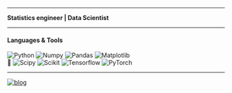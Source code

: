 __________
**Statistics engineer | Data Scientist** 

__________

#### Languages & Tools
![Python](https://img.shields.io/badge/-Python-090909?style=?style=for-the-badge&logo=python&logoWidth=11)
![Numpy](https://img.shields.io/badge/-Numpy-090909?style=?style=for-the-badge&logo=numpy&logoWidth=11)
![Pandas](https://img.shields.io/badge/-Pandas-090909?style=?style=for-the-badge&logo=pandas&logoWidth=11)
![Matplotlib](https://img.shields.io/badge/-Matplotlib-090909?style=?style=for-the-badge&logo=Matrix&logoWidth=11) <br>
🌱 ![Scipy](https://img.shields.io/badge/-Scipy-090909?style=?style=for-the-badge&logo=scipy&logoWidth=11)
![Scikit](https://img.shields.io/badge/-Scikit-090909?style=?style=for-the-badge&logo=scikit-learn&logoWidth=11)
![Tensorflow](https://img.shields.io/badge/-Tensorflow-090909?style=?style=for-the-badge&logo=Tensorflow&logoWidth=11)
![PyTorch](https://img.shields.io/badge/-PyTorch-090909?style=?style=for-the-badge&logo=PyTorch&logoWidth=11)

_____

[![blog](https://img.shields.io/badge/_42-ensta.tech-F1F1F1?style=flat&logo=/e/&logoWidth=9)](https://ensta.tech/)




<!-- BLOG-POST-LIST:START 
- [SPC. Рациональная выборка](https://www.ensta.tech/post/rational_sampling)
- [SPC. Модель процесса, общие и особые причины](https://www.ensta.tech/post/spc_lvl2)
- [SPC. История и общая идея](https://www.ensta.tech/post/spc_lvl1)
<!-- BLOG-POST-LIST:END -->

<!--
- 🔭 I’m currently working on ...
- 🌱 I’m currently learning ...
- 👯 I’m looking to collaborate on ...
- 🤔 I’m looking for help with ...
- 💬 Ask me about ...
- 📫 How to reach me: ...
- 😄 Pronouns: ...
- ⚡ Fun fact: ...
-->
